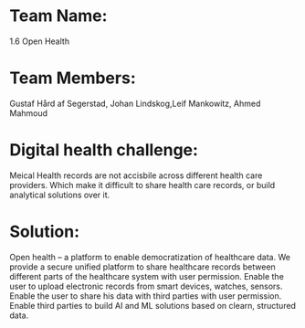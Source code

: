 # Team Name:
1.6 Open Health

# Team Members:
Gustaf Hård af Segerstad, Johan Lindskog,Leif Mankowitz, Ahmed Mahmoud

# Digital health challenge:
Meical Health records are not accisbile across different health care providers. Which make it difficult to share health care records, or build analytical solutions over it.

# Solution:
Open health – a platform to enable democratization of healthcare data.
We provide a secure unified platform to share healthcare records between different parts of the healthcare system with user permission.
Enable the user to upload electronic records from smart devices, watches, sensors.
Enable the user to share his data with third parties with user permission.
Enable third parties to build AI and ML solutions based on clearn, structured data.

